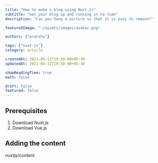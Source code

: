 ```yaml
---
title: "How to make a blog using Nuxt.js"
subtitle: "Get your blog up and running in no time"
description: "Can you hang a picture so that it is easy to remove?"

featuredImage: "~/assets/images/avatar.png"

authors: ["pranshu"]

tags: ["nuxt-js"]
category: article

createdAt: 2021-05-11T19:30:00+05:30
updatedAt: 2021-05-11T19:30:00+05:30

showReadingTime: true
math: false

draft: false
featured: false
---
```


## Prerequisites

1. Download Nuxt.js
2. Download Vue.js

## Adding the content

nuxtjs/content
